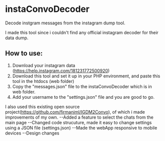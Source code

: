 # instaConvoDecoder

Decode instgram messages from the instagram dump tool.

I made this tool since i couldn't find any official instagram decoder for their data dump.

## How to use:

1. Download your instagram data (https://help.instagram.com/181231772500920)
2. Download this tool and set it up in your PHP environment, and paste this tool in the htdocs (web folder)
3. Copy the "messages.json" file to the instaConvoDecoder which is in web folder.
4. Add your username to the "settings.json" file and you are good to go.

I also used this existing open source project(https://github.com/firmanjml/IGDM2Convo), of which i made improvements of my own.
--Added a feature to select the chats from the main page
--Changed code strucuture, made it easy to change settings using a JSON file (settings.json)
--Made the webApp responsive to mobile devices
--Design changes
